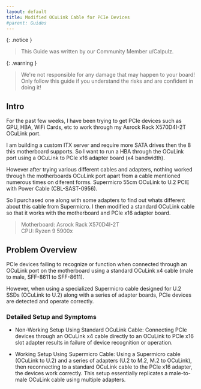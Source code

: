 ```yaml
---
layout: default
title: Modified OCuLink Cable for PCIe Devices
#parent: Guides
---
```


{: .notice }
> This Guide was written by our Community Member u/Calpulz. 

{: .warning }
> We're not responsible for any damage that may happen to your board! Only follow this guide if you understand the risks and are confident in doing it!

## Intro

For the past few weeks, I have been trying to get PCIe devices such as GPU, HBA, WiFi Cards, etc to work through my Asrock Rack X570D4I-2T OCuLink port.

I am building a custom ITX server and require more SATA drives then the 8 this motherboard supports. So I want to run a HBA through the OCuLink port using a OCuLink to PCIe x16 adapter board (x4 bandwidth).

However after trying various different cables and adapters, nothing worked through the motherboards OCuLink port apart from a cable mentioned numerous times on diferent forms. Supermicro 55cm OCuLink to U.2 PCIE with Power Cable (CBL-SAST-0956).

So I purchased one along with some adapters to find out whats different about this cable from Supermicro. I then modified a standard OCuLink cable so that it works with the motherboard and PCIe x16 adapter board.

> Motherboard: Asrock Rack X570D4I-2T  
> CPU: Ryzen 9 5900x

## Problem Overview

PCIe devices failing to recognize or function when connected through an OCuLink port on the motherboard using a standard OCuLink x4 cable (male to male, SFF-8611 to SFF-8611).

However, when using a specialized Supermicro cable designed for U.2 SSDs (OCuLink to U.2) along with a series of adapter boards, PCIe devices are detected and operate correctly.

### Detailed Setup and Symptoms

* Non-Working Setup Using Standard OCuLink Cable: Connecting PCIe devices through an OCuLink x4 cable directly to an OCuLink to PCIe x16 slot adapter results in failure of device recognition or operation.

* Working Setup Using Supermicro Cable: Using a Supermicro cable (OCuLink to U.2) and a series of adapters (U.2 to M.2, M.2 to OCuLink), then reconnecting to a standard OCuLink cable to the PCIe x16 adapter, the devices work correctly. This setup essentially replicates a male-to-male OCuLink cable using multiple adapters.